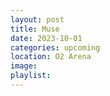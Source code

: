 ```yaml
---
layout: post
title: Muse
date: 2023-10-01
categories: upcoming
location: O2 Arena
image: 
playlist: 
---
```


